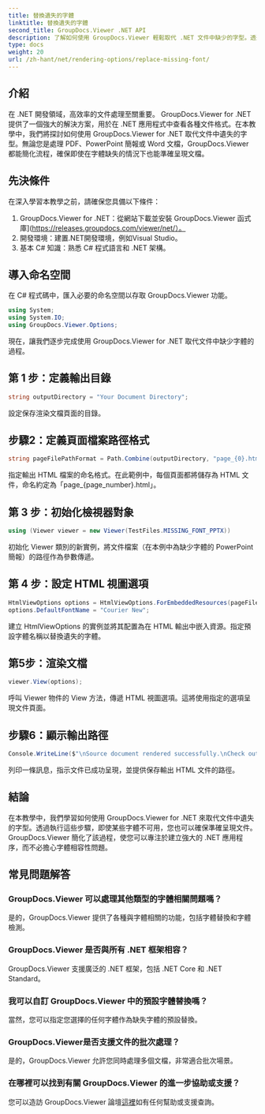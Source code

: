 ```yaml
---
title: 替換遺失的字體
linktitle: 替換遺失的字體
second_title: GroupDocs.Viewer .NET API
description: 了解如何使用 GroupDocs.Viewer 輕鬆取代 .NET 文件中缺少的字型。透過簡單的步驟確保準確的渲染。
type: docs
weight: 20
url: /zh-hant/net/rendering-options/replace-missing-font/
---
```

## 介紹
在 .NET 開發領域，高效率的文件處理至關重要。 GroupDocs.Viewer for .NET 提供了一個強大的解決方案，用於在 .NET 應用程式中查看各種文件格式。在本教學中，我們將探討如何使用 GroupDocs.Viewer for .NET 取代文件中遺失的字型。無論您是處理 PDF、PowerPoint 簡報或 Word 文檔，GroupDocs.Viewer 都能簡化流程，確保即使在字體缺失的情況下也能準確呈現文檔。
## 先決條件
在深入學習本教學之前，請確保您具備以下條件：
1. GroupDocs.Viewer for .NET：從網站下載並安裝 GroupDocs.Viewer 函式庫](https://releases.groupdocs.com/viewer/net/）。
2. 開發環境：建置.NET開發環境，例如Visual Studio。
3. 基本 C# 知識：熟悉 C# 程式語言和 .NET 架構。

## 導入命名空間
在 C# 程式碼中，匯入必要的命名空間以存取 GroupDocs.Viewer 功能。

```csharp
using System;
using System.IO;
using GroupDocs.Viewer.Options;
```

現在，讓我們逐步完成使用 GroupDocs.Viewer for .NET 取代文件中缺少字體的過程。
## 第 1 步：定義輸出目錄
```csharp
string outputDirectory = "Your Document Directory";
```
設定保存渲染文檔頁面的目錄。
## 步驟2：定義頁面檔案路徑格式
```csharp
string pageFilePathFormat = Path.Combine(outputDirectory, "page_{0}.html");
```
指定輸出 HTML 檔案的命名格式。在此範例中，每個頁面都將儲存為 HTML 文件，命名約定為「page_{page_number}.html」。
## 第 3 步：初始化檢視器對象
```csharp
using (Viewer viewer = new Viewer(TestFiles.MISSING_FONT_PPTX))
```
初始化 Viewer 類別的新實例，將文件檔案（在本例中為缺少字體的 PowerPoint 簡報）的路徑作為參數傳遞。
## 第 4 步：設定 HTML 視圖選項
```csharp
HtmlViewOptions options = HtmlViewOptions.ForEmbeddedResources(pageFilePathFormat);
options.DefaultFontName = "Courier New";
```
建立 HtmlViewOptions 的實例並將其配置為在 HTML 輸出中嵌入資源。指定預設字體名稱以替換遺失的字體。
## 第5步：渲染文檔
```csharp
viewer.View(options);
```
呼叫 Viewer 物件的 View 方法，傳遞 HTML 視圖選項。這將使用指定的選項呈現文件頁面。
## 步驟6：顯示輸出路徑
```csharp
Console.WriteLine($"\nSource document rendered successfully.\nCheck output in {outputDirectory}.");
```
列印一條訊息，指示文件已成功呈現，並提供保存輸出 HTML 文件的路徑。

## 結論
在本教學中，我們學習如何使用 GroupDocs.Viewer for .NET 來取代文件中遺失的字型。透過執行這些步驟，即使某些字體不可用，您也可以確保準確呈現文件。 GroupDocs.Viewer 簡化了該過程，使您可以專注於建立強大的 .NET 應用程序，而不必擔心字體相容性問題。
## 常見問題解答
### GroupDocs.Viewer 可以處理其他類型的字體相關問題嗎？
是的，GroupDocs.Viewer 提供了各種與字體相關的功能，包括字體替換和字體檢測。
### GroupDocs.Viewer 是否與所有 .NET 框架相容？
GroupDocs.Viewer 支援廣泛的 .NET 框架，包括 .NET Core 和 .NET Standard。
### 我可以自訂 GroupDocs.Viewer 中的預設字體替換嗎？
當然，您可以指定您選擇的任何字體作為缺失字體的預設替換。
### GroupDocs.Viewer是否支援文件的批次處理？
是的，GroupDocs.Viewer 允許您同時處理多個文檔，非常適合批次場景。
### 在哪裡可以找到有關 GroupDocs.Viewer 的進一步協助或支援？
您可以造訪 GroupDocs.Viewer 論壇[這裡](https://forum.groupdocs.com/c/viewer/9)如有任何幫助或支援查詢。